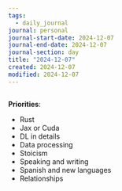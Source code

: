 ```yaml
---
tags:
  - daily_journal
journal: personal
journal-start-date: 2024-12-07
journal-end-date: 2024-12-07
journal-section: day
title: "2024-12-07"
created: 2024-12-07
modified: 2024-12-07
---
```

```calendar-nav
```

**Priorities**:
- Rust
- Jax or Cuda
- DL in details
- Data processing
- Stoicism
- Speaking and writing
- Spanish and new languages
- Relationships
